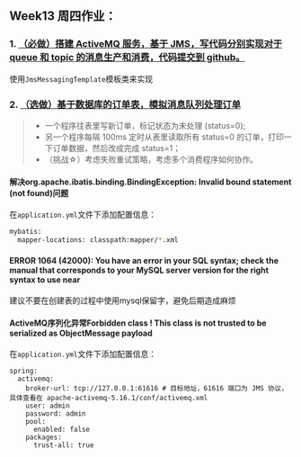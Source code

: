 
## Week13 周四作业：
### 1. [（必做）搭建 ActiveMQ 服务，基于 JMS，写代码分别实现对于 queue 和 topic 的消息生产和消费，代码提交到 github。](src/main/java/io/byk/activemq/jms)

使用`JmsMessagingTemplate`模板类来实现

### 2. [（选做）基于数据库的订单表，模拟消息队列处理订单](src/main/java/io/byk/queue/order)

> - 一个程序往表里写新订单，标记状态为未处理 (status=0);
> - 另一个程序每隔 100ms 定时从表里读取所有 status=0 的订单，打印一下订单数据，然后改成完成 status=1；
> - （挑战☆）考虑失败重试策略，考虑多个消费程序如何协作。

#### 解决org.apache.ibatis.binding.BindingException: Invalid bound statement (not found)问题

在`application.yml`文件下添加配置信息：

```sh
mybatis:
  mapper-locations: classpath:mapper/*.xml
```

#### ERROR 1064 (42000): You have an error in your SQL syntax; check the manual that corresponds to your MySQL server version for the right syntax to use near 

建议不要在创建表的过程中使用mysql保留字，避免后期造成麻烦

#### ActiveMQ序列化异常Forbidden class ! This class is not trusted to be serialized as ObjectMessage payload

在`application.yml`文件下添加配置信息：

```
spring:
  activemq:
    broker-url: tcp://127.0.0.1:61616 # 目标地址，61616 端口为 JMS 协议，具体查看在 apache-activemq-5.16.1/conf/activemq.xml
    user: admin
    password: admin
    pool:
      enabled: false
    packages:
      trust-all: true
```

